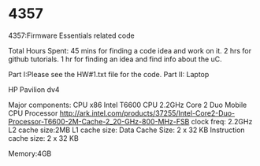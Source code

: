 4357
====

4357:Firmware Essentials related code

Total Hours Spent: 45 mins for finding a code idea and work on it.
2 hrs for github tutorials.
1 hr for finding an idea and find info about the uC. 


Part I:Please see the HW#1.txt file for the code.
Part II: 
Laptop

HP Pavilion dv4

Major components:
CPU x86 
Intel T6600 CPU 2.2GHz Core 2 Duo Mobile CPU Processor
http://ark.intel.com/products/37255/Intel-Core2-Duo-Processor-T6600-2M-Cache-2_20-GHz-800-MHz-FSB
clock freq: 2.2GHz
L2 cache size:2MB
L1 cache size:
Data Cache Size: 2 x 32 KB
Instruction cache size: 2 x 32 KB

Memory:4GB
